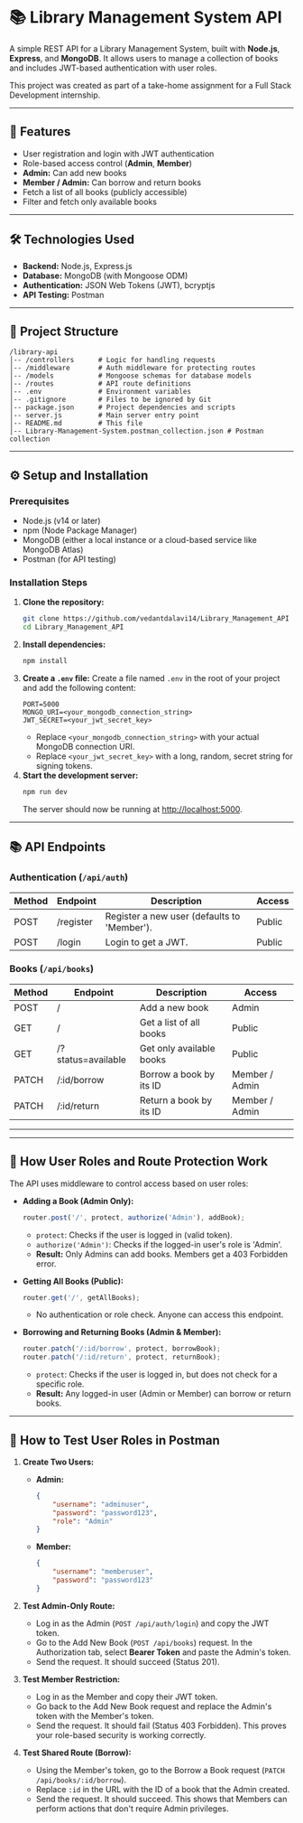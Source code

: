 # 📚 Library Management System API

A simple REST API for a Library Management System, built with **Node.js**, **Express**, and **MongoDB**. It allows users to manage a collection of books and includes JWT-based authentication with user roles.

This project was created as part of a take-home assignment for a Full Stack Development internship.

---

## 🚀 Features
- User registration and login with JWT authentication
- Role-based access control (**Admin**, **Member**)
- **Admin:** Can add new books
- **Member / Admin:** Can borrow and return books
- Fetch a list of all books (publicly accessible)
- Filter and fetch only available books

---

## 🛠️ Technologies Used
- **Backend:** Node.js, Express.js
- **Database:** MongoDB (with Mongoose ODM)
- **Authentication:** JSON Web Tokens (JWT), bcryptjs
- **API Testing:** Postman

---

## 📁 Project Structure
```
/library-api
│-- /controllers      # Logic for handling requests
│-- /middleware       # Auth middleware for protecting routes
│-- /models           # Mongoose schemas for database models
│-- /routes           # API route definitions
│-- .env              # Environment variables
│-- .gitignore        # Files to be ignored by Git
│-- package.json      # Project dependencies and scripts
│-- server.js         # Main server entry point
│-- README.md         # This file
│-- Library-Management-System.postman_collection.json # Postman collection
```

---

## ⚙️ Setup and Installation

### Prerequisites
- Node.js (v14 or later)
- npm (Node Package Manager)
- MongoDB (either a local instance or a cloud-based service like MongoDB Atlas)
- Postman (for API testing)

### Installation Steps
1. **Clone the repository:**
    ```sh
    git clone https://github.com/vedantdalavi14/Library_Management_API
    cd Library_Management_API
    ```
2. **Install dependencies:**
    ```sh
    npm install
    ```
3. **Create a `.env` file:**
    Create a file named `.env` in the root of your project and add the following content:
    ```env
    PORT=5000
    MONGO_URI=<your_mongodb_connection_string>
    JWT_SECRET=<your_jwt_secret_key>
    ```
    - Replace `<your_mongodb_connection_string>` with your actual MongoDB connection URI.
    - Replace `<your_jwt_secret_key>` with a long, random, secret string for signing tokens.
4. **Start the development server:**
    ```sh
    npm run dev
    ```
    The server should now be running at [http://localhost:5000](http://localhost:5000).

---

## 📚 API Endpoints

### Authentication (`/api/auth`)

| Method | Endpoint    | Description                        | Access  |
|--------|-------------|------------------------------------|---------|
| POST   | /register   | Register a new user (defaults to 'Member'). | Public  |
| POST   | /login      | Login to get a JWT.                | Public  |

### Books (`/api/books`)

| Method | Endpoint           | Description                      | Access         |
|--------|--------------------|----------------------------------|----------------|
| POST   | /                  | Add a new book                   | Admin          |
| GET    | /                  | Get a list of all books          | Public         |
| GET    | /?status=available | Get only available books         | Public         |
| PATCH  | /:id/borrow        | Borrow a book by its ID          | Member / Admin |
| PATCH  | /:id/return        | Return a book by its ID          | Member / Admin |

---

---

## 🔐 How User Roles and Route Protection Work

The API uses middleware to control access based on user roles:

- **Adding a Book (Admin Only):**
    ```js
    router.post('/', protect, authorize('Admin'), addBook);
    ```
    - `protect`: Checks if the user is logged in (valid token).
    - `authorize('Admin')`: Checks if the logged-in user's role is 'Admin'.
    - **Result:** Only Admins can add books. Members get a 403 Forbidden error.

- **Getting All Books (Public):**
    ```js
    router.get('/', getAllBooks);
    ```
    - No authentication or role check. Anyone can access this endpoint.

- **Borrowing and Returning Books (Admin & Member):**
    ```js
    router.patch('/:id/borrow', protect, borrowBook);
    router.patch('/:id/return', protect, returnBook);
    ```
    - `protect`: Checks if the user is logged in, but does not check for a specific role.
    - **Result:** Any logged-in user (Admin or Member) can borrow or return books.

---

## 🧪 How to Test User Roles in Postman

1. **Create Two Users:**
     - **Admin:**
         ```json
         {
             "username": "adminuser",
             "password": "password123",
             "role": "Admin"
         }
         ```
     - **Member:**
         ```json
         {
             "username": "memberuser",
             "password": "password123"
         }
         ```

2. **Test Admin-Only Route:**
     - Log in as the Admin (`POST /api/auth/login`) and copy the JWT token.
     - Go to the Add New Book (`POST /api/books`) request. In the Authorization tab, select **Bearer Token** and paste the Admin's token.
     - Send the request. It should succeed (Status 201).

3. **Test Member Restriction:**
     - Log in as the Member and copy their JWT token.
     - Go back to the Add New Book request and replace the Admin's token with the Member's token.
     - Send the request. It should fail (Status 403 Forbidden). This proves your role-based security is working correctly.

4. **Test Shared Route (Borrow):**
     - Using the Member's token, go to the Borrow a Book request (`PATCH /api/books/:id/borrow`).
     - Replace `:id` in the URL with the ID of a book that the Admin created.
     - Send the request. It should succeed. This shows that Members can perform actions that don't require Admin privileges.

